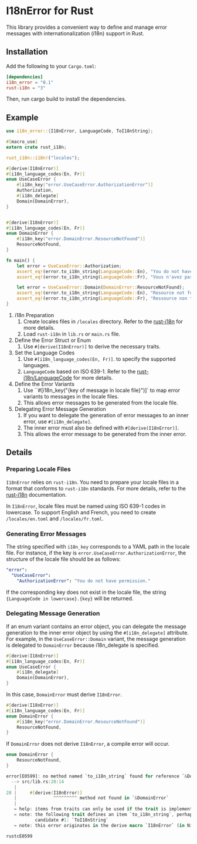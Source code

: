 # I18nError for Rust

This library provides a convenient way to define and manage error messages with internationalization (i18n) support in Rust.

## Installation

Add the following to your `Cargo.toml`:

```toml
[dependencies]
i18n_error = "0.1"
rust-i18n = "3"
```

Then, run cargo build to install the dependencies.

## Example

```rust
use i18n_error::{I18nError, LanguageCode, ToI18nString};

#[macro_use]
extern crate rust_i18n;

rust_i18n::i18n!("locales");

#[derive(I18nError)]
#[i18n_language_codes(En, Fr)]
enum UseCaseError {
    #[i18n_key("error.UseCaseError.AuthorizationError")]
    Authorization,
    #[i18n_delegate]
    Domain(DomainError),
}


#[derive(I18nError)]
#[i18n_language_codes(En, Fr)]
enum DomainError {
    #[i18n_key("error.DomainError.ResourceNotFound")]
    ResourceNotFound,
}

fn main() {
    let error = UseCaseError::Authorization;
    assert_eq!(error.to_i18n_string(LanguageCode::En), "You do not have permission.".to_string());
    assert_eq!(error.to_i18n_string(LanguageCode::Fr), "Vous n'avez pas la permission.".to_string());

    let error = UseCaseError::Domain(DomainError::ResourceNotFound);
    assert_eq!(error.to_i18n_string(LanguageCode::En), "Resource not found.".to_string());
    assert_eq!(error.to_i18n_string(LanguageCode::Fr), "Ressource non trouvée.".to_string());
}
```

1. i18n Preparation
   1. Create locales files in `/locales` directory. Refer to the [rust-i18n](https://github.com/longbridgeapp/rust-i18n) for more details.
   2. Load `rust-i18n` in `lib.rs` or `main.rs` file.
2. Define the Error Struct or Enum
   1. Use `#[derive(I18nError)]` to derive the necessary traits.
3. Set the Language Codes
   1. Use `#[i18n_language_codes(En, Fr)]`. to specify the supported languages.
   2. `LanguageCode` based on ISO 639-1. Refer to the [rust-i18n/LanguageCode](https://github.com/poi2/i18n_error/blob/main/src/language_code.rs#L9) for more details.
4. Define the Error Variants
   1. Use ``#[i18n_key("{key of message in locale file}")]` to map error variants to messages in the locale files.
   2. This allows error messages to be generated from the locale file.
5. Delegating Error Message Generation
   1. If you want to delegate the generation of error messages to an inner error, use `#[i18n_delegate]`.
   2. The inner error must also be defined with `#[derive(I18nError)]`.
   3. This allows the error message to be generated from the inner error.

## Details

### Preparing Locale Files

`I18nError` relies on `rust-i18n`. You need to prepare your locale files in a format that conforms to `rust-i18n` standards. For more details, refer to the [rust-i18n](https://github.com/longbridgeapp/rust-i18n) documentation.

In `I18nError`, locale files must be named using ISO 639-1 codes in lowercase. To support English and French, you need to create `/locales/en.toml` and `/locales/fr.toml`.

### Generating Error Messages

The string specified with `i18n_key` corresponds to a YAML path in the locale file. For instance, if the key is `error.UseCaseError.AuthorizationError`, the structure of the locale file should be as follows:

```yaml
"error":
  "UseCaseError":
    "AuthorizationError": "You do not have permission."
```

If the corresponding key does not exist in the locale file, the string `{LanguageCode in lowercase}.{key}` will be returned.

### Delegating Message Generation

If an enum variant contains an error object, you can delegate the message generation to the inner error object by using the `#[i18n_delegate]` attribute. For example, in the `UseCaseError::Domain` variant, the message generation is delegated to `DomainError` because i18n_delegate is specified.

```rust
#[derive(I18nError)]
#[i18n_language_codes(En, Fr)]
enum UseCaseError {
    #[i18n_delegate]
    Domain(DomainError),
}
```

In this case, `DomainError` must derive `I18nError`.

```rust
#[derive(I18nError)]
#[i18n_language_codes(En, Fr)]
enum DomainError {
    #[i18n_key("error.DomainError.ResourceNotFound")]
    ResourceNotFound,
}
```

If `DomainError` does not derive `I18nError`, a compile error will occur.

```rust
enum DomainError {
    ResourceNotFound,
}

error[E0599]: no method named `to_i18n_string` found for reference `&DomainError` in the current scope
  --> src/lib.rs:28:14
   |
28 |     #[derive(I18nError)]
   |              ^^^^^^^^^ method not found in `&DomainError`
   |
   = help: items from traits can only be used if the trait is implemented and in scope
   = note: the following trait defines an item `to_i18n_string`, perhaps you need to implement it:
           candidate #1: `ToI18nString`
   = note: this error originates in the derive macro `I18nError` (in Nightly builds, run with -Z macro-backtrace for more info)

rustcE0599
```
